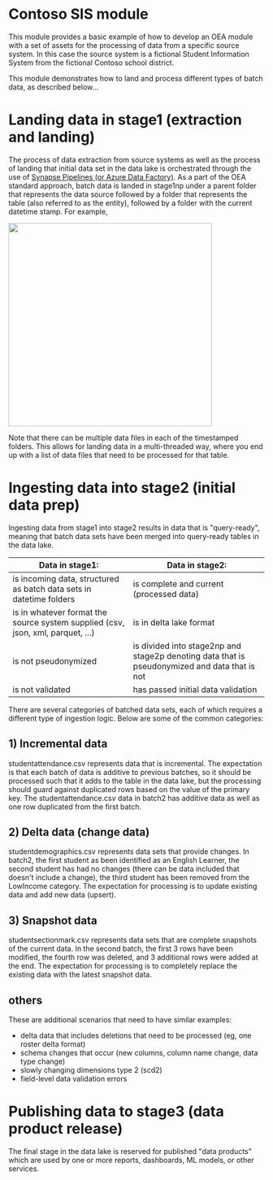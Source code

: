# Contoso SIS module
This module provides a basic example of how to develop an OEA module with a set of assets for the processing of data from a specific source system. In this case the source system is a fictional Student Information System from the fictional Contoso school district.

This module demonstrates how to land and process different types of batch data, as described below...

# Landing data in stage1 (extraction and landing)
The process of data extraction from source systems as well as the process of landing that initial data set in the data lake is orchestrated through the use of [Synapse Pipelines (or Azure Data Factory)](https://docs.microsoft.com/en-us/azure/data-factory/concepts-pipelines-activities).
As a part of the OEA standard approach, batch data is landed in stage1np under a parent folder that represents the data source followed by a folder that represents the table (also referred to as the entity), followed by a folder with the current datetime stamp. For example,

<img src="https://user-images.githubusercontent.com/1812048/140988761-ebbee1d3-1320-4b83-b47a-1178661299b4.png" width="400" />

Note that there can be multiple data files in each of the timestamped folders. This allows for landing data in a multi-threaded way, where you end up with a list of data files that need to be processed for that table.

# Ingesting data into stage2 (initial data prep)
Ingesting data from stage1 into stage2 results in data that is "query-ready", meaning that batch data sets have been merged into query-ready tables in the data lake.

| **Data in stage1:**         | **Data in stage2:**     | 
|--------------|-----------|
| is incoming data, structured as batch data sets in datetime folders | is complete and current (processed data) |
| is in whatever format the source system supplied (csv, json, xml, parquet, ...) | is in delta lake format |
| is not pseudonymized | is divided into stage2np and stage2p denoting data that is pseudonymized and data that is not |
| is not validated | has passed initial data validation |

There are several categories of batched data sets, each of which requires a different type of ingestion logic.
Below are some of the common categories:

## 1) Incremental data
studentattendance.csv represents data that is incremental. The expectation is that each batch of data is additive to previous batches, so it should be processed such that it adds to the table in the data lake, but the processing should guard against duplicated rows based on the value of the primary key.
The studentattendance.csv data in batch2 has additive data as well as one row duplicated from the first batch.

## 2) Delta data (change data)
studentdemographics.csv represents data sets that provide changes. In batch2, the first student as been identified as an English Learner, the second student has had no changes (there can be data included that doesn't include a change), the third student has been removed from the LowIncome category.
The expectation for processing is to update existing data and add new data (upsert).

## 3) Snapshot data
studentsectionmark.csv represents data sets that are complete snapshots of the current data.
In the second batch, the first 3 rows have been modified, the fourth row was deleted, and 3 additional rows were added at the end.
The expectation for processing is to completely replace the existing data with the latest snapshot data.

## others
These are additional scenarios that need to have similar examples:
- delta data that includes deletions that need to be processed (eg, one roster delta format)
- schema changes that occur (new columns, column name change, data type change)
- slowly changing dimensions type 2 (scd2)
- field-level data validation errors

# Publishing data to stage3 (data product release)
The final stage in the data lake is reserved for published "data products" which are used by one or more reports, dashboards, ML models, or other services.
